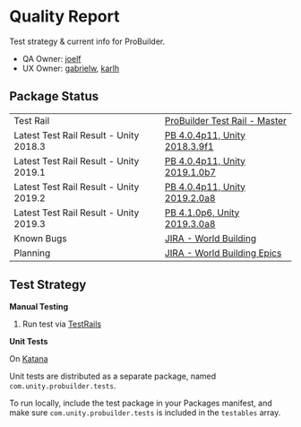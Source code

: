 # Quality Report

Test strategy & current info for ProBuilder.

- QA Owner: [joelf](joelf@unity3d.com)
- UX Owner: [gabrielw](gabrielw@unity3d.com), [karlh](karlh@unity3d.com)

## Package Status

| | |
|--|--|
|Test Rail | [ProBuilder Test Rail - Master](https://qatestrail.hq.unity3d.com/index.php?/projects/overview/32) |
|Latest Test Rail Result - Unity 2018.3 | [PB 4.0.4p11, Unity 2018.3.9f1](https://qatestrail.hq.unity3d.com/index.php?/runs/view/12271) |
|Latest Test Rail Result - Unity 2019.1 | [PB 4.0.4p11, Unity 2019.1.0b7](https://qatestrail.hq.unity3d.com/index.php?/runs/view/12090) |
|Latest Test Rail Result - Unity 2019.2 | [PB 4.0.4p11, Unity 2019.2.0a8](https://qatestrail.hq.unity3d.com/index.php?/runs/view/12266) |
|Latest Test Rail Result - Unity 2019.3 | [PB 4.1.0p6, Unity 2019.3.0a8](https://qatestrail.hq.unity3d.com/index.php?/runs/view/13888) |
| Known Bugs | [JIRA - World Building](https://unity3d.atlassian.net/secure/RapidBoard.jspa?rapidView=73&projectKey=WB&view=planning&selectedIssue=WB-1106&epics=visible) |
| Planning | [JIRA - World Building Epics](https://unity3d.atlassian.net/secure/RapidBoard.jspa?rapidView=73&projectKey=WB&view=planning&selectedIssue=WB-1106&epics=visible) |

## Test Strategy

**Manual Testing**

1. Run test via [TestRails](https://qatestrail.hq.unity3d.com/index.php?/projects/overview/32)

**Unit Tests**

On [Katana](https://katana.bf.unity3d.com/projects/com.unity.probuilder/builders?automation-tools_branch=master&comunityprobuilder_branch=master&package-validation-suite_branch=master&unity_branch=trunk)

Unit tests are distributed as a separate package, named `com.unity.probuilder.tests`.

To run locally, include the test package in your Packages manifest, and make sure `com.unity.probuilder.tests` is included in the `testables` array.
